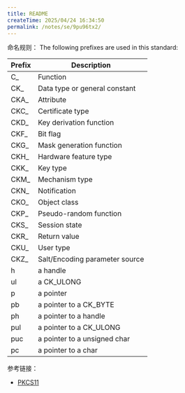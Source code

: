 ```yaml
---
title: README
createTime: 2025/04/24 16:34:50
permalink: /notes/se/9pu96tx2/
---
```


命名规则：
The following prefixes are used in this standard:

| **Prefix** | **Description**                |
| ---------- | ------------------------------ |
| C_         | Function                       |
| CK_        | Data type or general constant  |
| CKA_       | Attribute                      |
| CKC_       | Certificate type               |
| CKD_       | Key derivation function        |
| CKF_       | Bit flag                       |
| CKG_       | Mask generation function       |
| CKH_       | Hardware feature type          |
| CKK_       | Key type                       |
| CKM_       | Mechanism type                 |
| CKN_       | Notification                   |
| CKO_       | Object class                   |
| CKP_       | Pseudo-random function         |
| CKS_       | Session state                  |
| CKR_       | Return value                   |
| CKU_       | User type                      |
| CKZ_       | Salt/Encoding parameter source |
| h          | a handle                       |
| ul         | a CK_ULONG                     |
| p          | a pointer                      |
| pb         | a pointer to a CK_BYTE         |
| ph         | a pointer to a handle          |
| pul        | a pointer to a CK_ULONG        |
| puc        | a pointer to a unsigned char   |
| pc         | a pointer to a char            |

参考链接：
- [PKCS11](https://docs.oasis-open.org/pkcs11/pkcs11-base/v3.0/pkcs11-base-v3.0.html)